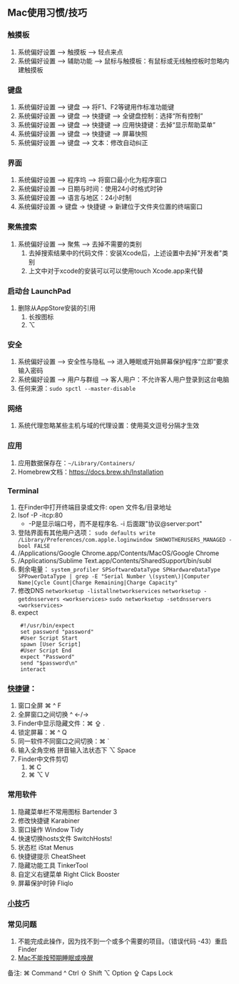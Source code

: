 ## Mac使用习惯/技巧
###  触摸板
1. 系统偏好设置 —> 触摸板 —> 轻点来点
2. 系统偏好设置 —> 辅助功能 —> 鼠标与触摸板：有鼠标或无线触控板时忽略内建触摸板
    
### 键盘
1. 系统偏好设置 —> 键盘 —> 将F1、F2等键用作标准功能键
2. 系统偏好设置 —> 键盘 —> 快捷键 —> 全键盘控制：选择“所有控制”
3. 系统偏好设置 —> 键盘 —> 快捷键 —> 应用快捷键：去掉“显示帮助菜单”
4. 系统偏好设置 —> 键盘 —> 快捷键 —> 屏幕快照
5. 系统偏好设置 —> 键盘 —> 文本：修改自动纠正
    
### 界面
1. 系统偏好设置 —> 程序坞 —> 将窗口最小化为程序窗口
2. 系统偏好设置 —> 日期与时间：使用24小时格式时钟
3. 系统偏好设置 —> 语言与地区：24小时制
4. 系统偏好设置 -> 键盘 -> 快捷键 -> 新建位于文件夹位置的终端窗口
    
### 聚焦搜索
1. 系统偏好设置 —> 聚焦 —> 去掉不需要的类别
    1. 去掉搜索结果中的代码文件：安装Xcode后，上述设置中去掉"开发者"类别
    2. 上文中对于xcode的安装可以可以使用touch Xcode.app来代替
      
### 启动台 LaunchPad
1. 删除从AppStore安装的引用
    1. 长按图标
    2. ⌥
    
### 安全
1. 系统偏好设置 —> 安全性与隐私 —> 进入睡眠或开始屏幕保护程序“立即”要求输入密码
2. 系统偏好设置 —> 用户与群组 —> 客人用户：不允许客人用户登录到这台电脑
3. 任何来源：```sudo spctl --master-disable```
    
### 网络
1. 系统代理忽略某些主机与域的代理设置：使用英文逗号分隔才生效
    
### 应用
1. 应用数据保存在：`~/Library/Containers/`
2. Homebrew文档：https://docs.brew.sh/Installation
    
### Terminal
1. 在Finder中打开终端目录或文件: open 文件名/目录地址
2. lsof -P -itcp:80
    * -P是显示端口号，而不是程序名. -i 后面跟"协议@server:port"
3. 登陆界面有其他用户选项：
    `sudo defaults write /Library/Preferences/com.apple.loginwindow SHOWOTHERUSERS_MANAGED -bool FALSE`
4. /Applications/Google Chrome.app/Contents/MacOS/Google Chrome
5. /Applications/Sublime Text.app/Contents/SharedSupport/bin/subl
6. 剩余电量：
    `system_profiler SPSoftwareDataType SPHardwareDataType SPPowerDataType | grep -E "Serial Number \(system\)|Computer Name|Cycle Count|Charge Remaining|Charge Capacity"`
7. 修改DNS
    `networksetup -listallnetworkservices`
    `networksetup -getdnsservers <workservices>`
    `sudo networksetup -setdnsservers <workservices>`
8. expect
```
    #!/usr/bin/expect
    set password "password" 
    #User Script Start
    spawn [User Script]
    #User Script End
    expect "Password"
    send "$password\n"
    interact
```
        
### [快捷键](../imgs/mac_skills_accelerator_key.png)：
1. 窗口全屏 ⌘ ^ F
2. 全屏窗口之间切换 ^ ←/→
3. Finder中显示隐藏文件：⌘ ⇪ .
4. 锁定屏幕：⌘ ^ Q
5. 同一软件不同窗口之间切换：⌘ `
6. 输入全角空格 拼音输入法状态下 ⌥ Space
7. Finder中文件剪切
    1. ⌘ C
    2. ⌘ ⌥ V
    
### 常用软件
1. 隐藏菜单栏不常用图标 Bartender 3
2. 修改快捷键 Karabiner
3. 窗口操作 Window Tidy
4. 快速切换hosts文件 SwitchHosts!
5. 状态栏 iStat Menus
6. 快捷键提示 CheatSheet
7. 隐藏功能工具 TinkerTool
8. 自定义右键菜单 Right Click Booster
9. 屏幕保护时钟 Fliqlo
    
### [小技巧](macos_skills_other.md)

### 常见问题
1. 不能完成此操作，因为找不到一个或多个需要的项目。（错误代码 -43）重启Finder
2. [Mac不能按预期睡眠或唤醒](https://support.apple.com/zh-cn/HT204760)

备注: 
     ⌘ Command
     ^ Ctrl
     ⇧ Shift
     ⌥ Option
     ⇪ Caps Lock
    
